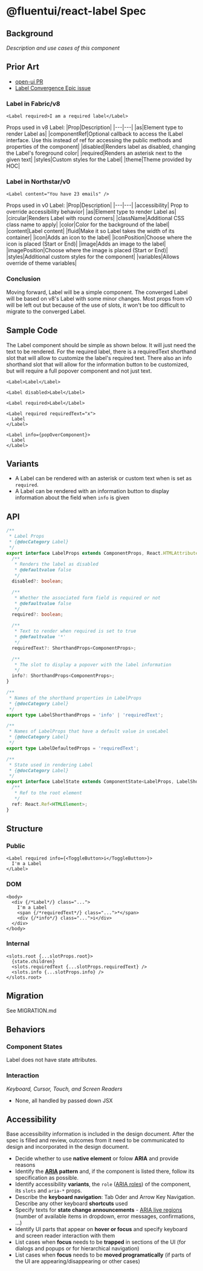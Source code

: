 # @fluentui/react-label Spec

## Background

_Description and use cases of this component_

## Prior Art

- [open-ui PR](https://github.com/openui/open-ui/pull/348)
- [Label Convergence Epic issue](https://github.com/microsoft/fluentui/issues/18247)

### Label in Fabric/v8

```tsx
<Label required>I am a required label</Label>
```

Props used in v8 Label:
|Prop|Description|
|---|---|
|as|Element type to render Label as|
|componentRef|Optional callback to access the ILabel interface. Use this instead of ref for accessing the public methods and properties of the component|
|disabled|Renders label as disabled, changing the Label's foreground color|
|required|Renders an asterisk next to the given text|
|styles|Custom styles for the Label|
|theme|Theme provided by HOC|

### Label in Northstar/v0

```tsx
<Label content="You have 23 emails" />
```

Props used in v0 Label:
|Prop|Description|
|---|---|
|accessibility| Prop to override accessibility behavior|
|as|Element type to render Label as|
|circular|Renders Label with round corners|
|className|Additional CSS class name to apply|
|color|Color for the background of the label|
|content|Label content|
|fluid|Make it so Label takes the width of its container|
|icon|Adds an icon to the label|
|iconPosition|Choose where the icon is placed (Start or End)|
|image|Adds an image to the label|
|imagePosition|Choose where the image is placed (Start or End)|
|styles|Additional custom styles for the component|
|variables|Allows override of theme variables|

### Conclusion

Moving forward, Label will be a simple component. The converged Label will be based on v8's Label with some minor changes. Most props from v0 will be left out but because of the use of slots, it won't be too difficult to migrate to the converged Label.

## Sample Code

The Label component should be simple as shown below. It will just need the text to be rendered. For the required label, there is a requiredText shorthand slot that will allow to customize the label's required text. There also an info shorthand slot that will allow for the information button to be customized, but will require a full popover component and not just text.

```tsx
<Label>Label</Label>

<Label disabled>Label</Label>

<Label required>Label</Label>

<Label required requiredText="x">
  Label
</Label>

<Label info={popOverComponent}>
  Label
</Label>
```

## Variants

- A Label can be rendered with an asterisk or custom text when is set as `required`.
- A Label can be rendered with an information button to display information about the field when `info` is given

## API

```ts
/**
 * Label Props
 * {@docCategory Label}
 */
export interface LabelProps extends ComponentProps, React.HTMLAttributes<HTMLElement> {
  /**
   * Renders the label as disabled
   * @defaultvalue false
   */
  disabled?: boolean;

  /**
   * Whether the associated form field is required or not
   * @defaultvalue false
   */
  required?: boolean;

  /**
   * Text to render when required is set to true
   * @defaultvalue '*'
   */
  requiredText?: ShorthandProps<ComponentProps>;

  /**
   * The slot to display a popover with the label information
   */
  info?: ShorthandProps<ComponentProps>;
}

/**
 * Names of the shorthand properties in LabelProps
 * {@docCategory Label}
 */
export type LabelShorthandProps = 'info' | 'requiredText';

/**
 * Names of LabelProps that have a default value in useLabel
 * {@docCategory Label}
 */
export type LabelDefaultedProps = 'requiredText';

/**
 * State used in rendering Label
 * {@docCategory Label}
 */
export interface LabelState extends ComponentState<LabelProps, LabelShorthandProps, LabelDefaultedProps> {
  /**
   * Ref to the root element
   */
  ref: React.Ref<HTMLElement>;
}
```

## Structure

### Public

```tsx
<Label required info={<ToggleButton>i</ToggleButton>}>
  I'm a Label
</Label>
```

### DOM

```tsx
<body>
  <div {/*Label*/} class="...">
    I'm a Label
    <span {/*requiredText*/} class="...">*</span>
    <div {/*info*/} class="...">i</div>
  </div>
</body>
```

### Internal

```tsx
<slots.root {...slotProps.root}>
  {state.children}
  <slots.requiredText {...slotProps.requiredText} />
  <slots.info {...slotProps.info} />
</slots.root>
```

## Migration

See MIGRATION.md

## Behaviors

### Component States

Label does not have state attributes.

### Interaction

_Keyboard, Cursor, Touch, and Screen Readers_

- None, all handled by passed down JSX

## Accessibility

Base accessibility information is included in the design document. After the spec is filled and review, outcomes from it need to be communicated to design and incorporated in the design document.

- Decide whether to use **native element** or folow **ARIA** and provide reasons
- Identify the **[ARIA](https://www.w3.org/TR/wai-aria-practices-1.2/) pattern** and, if the component is listed there, follow its specification as possible.
- Identify accessibility **variants**, the `role` ([ARIA roles](https://www.w3.org/TR/wai-aria-1.1/#role_definitions)) of the component, its `slots` and `aria-*` props.
- Describe the **keyboard navigation**: Tab Oder and Arrow Key Navigation. Describe any other keyboard **shortcuts** used
- Specify texts for **state change announcements** - [ARIA live regions
  ](https://developer.mozilla.org/en-US/docs/Web/Accessibility/ARIA/ARIA_Live_Regions) (number of available items in dropdown, error messages, confirmations, ...)
- Identify UI parts that appear on **hover or focus** and specify keyboard and screen reader interaction with them
- List cases when **focus** needs to be **trapped** in sections of the UI (for dialogs and popups or for hierarchical navigation)
- List cases when **focus** needs to be **moved programatically** (if parts of the UI are appearing/disappearing or other cases)
